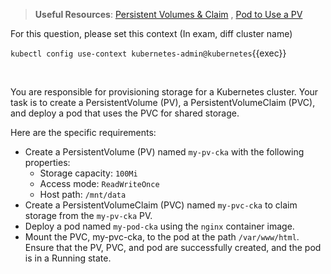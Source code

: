 
> <strong>Useful Resources</strong>: [Persistent Volumes & Claim](https://kubernetes.io/docs/concepts/storage/persistent-volumes/) , [Pod to Use a PV](https://kubernetes.io/docs/tasks/configure-pod-container/configure-persistent-volume-storage/)

For this question, please set this context (In exam, diff cluster name)

`kubectl config use-context kubernetes-admin@kubernetes`{{exec}}

<br>

You are responsible for provisioning storage for a Kubernetes cluster. Your task is to create a PersistentVolume (PV), a PersistentVolumeClaim (PVC), and deploy a pod that uses the PVC for shared storage.

Here are the specific requirements:
* Create a PersistentVolume (PV) named `my-pv-cka` with the following properties:
    * Storage capacity: `100Mi`
    * Access mode: `ReadWriteOnce`
    * Host path: `/mnt/data`
* Create a PersistentVolumeClaim (PVC) named `my-pvc-cka` to claim storage from the `my-pv-cka` PV.
* Deploy a pod named `my-pod-cka` using the `nginx` container image.
* Mount the PVC, my-pvc-cka, to the pod at the path `/var/www/html`.
Ensure that the PV, PVC, and pod are successfully created, and the pod is in a Running state.